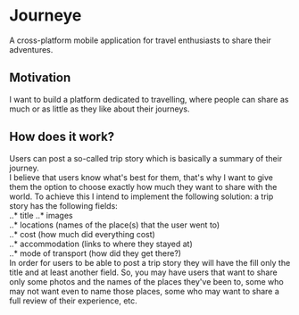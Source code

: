 # Journeye
A cross-platform mobile application for travel enthusiasts to share their adventures.
## Motivation
I want to build a platform dedicated to travelling, where people can share as much or as little as they like about their journeys.
## How does it work?
Users can post a so-called trip story which is basically a summary of their journey.  
I believe that users know what's best for them, that's why I want to give them the option to choose exactly how much they want to share with the world. To achieve this I intend to implement the following solution: a trip story has the following fields:  
..* title
..* images  
..* locations (names of the place(s) that the user went to)  
..* cost (how much did everything cost)  
..* accommodation (links to where they stayed at)  
..* mode of transport (how did they get there?)  
In order for users to be able to post a trip story they will have the fill only the title and at least another field. So, you may have users that want to share only some photos and the names of the places they've been to, some who may not want even to name those places, some who may want to share a full review of their experience, etc.
